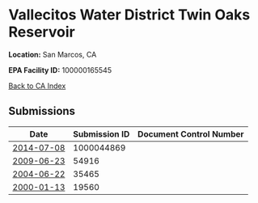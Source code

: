 # Vallecitos Water District Twin Oaks Reservoir

**Location:** San Marcos, CA

**EPA Facility ID:** 100000165545

[Back to CA Index](../../index.md)

## Submissions

| Date | Submission ID | Document Control Number |
|------|--------------|-------------------------|
| [2014-07-08](submissions/1000044869.md) | 1000044869 |  |
| [2009-06-23](submissions/54916.md) | 54916 |  |
| [2004-06-22](submissions/35465.md) | 35465 |  |
| [2000-01-13](submissions/19560.md) | 19560 |  |
